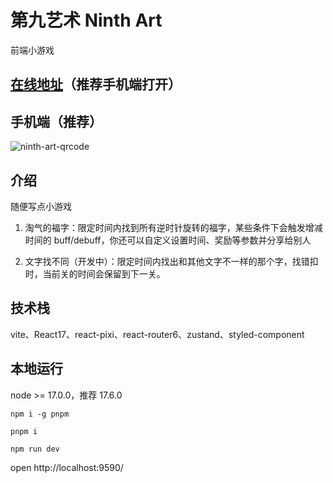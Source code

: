 # 第九艺术 Ninth Art

前端小游戏

## [在线地址](http://47.102.207.71/)（推荐手机端打开）

## 手机端（推荐）

![ninth-art-qrcode](https://github.com/HiWayne/ninth_art/assets/42726028/0a7877a6-ddea-461e-bb7e-655d8456f315)

## 介绍

随便写点小游戏

1. 淘气的福字：限定时间内找到所有逆时针旋转的福字，某些条件下会触发增减时间的 buff/debuff，你还可以自定义设置时间、奖励等参数并分享给别人

2. 文字找不同（开发中）：限定时间内找出和其他文字不一样的那个字，找错扣时，当前关的时间会保留到下一关。

## 技术栈

vite、React17、react-pixi、react-router6、zustand、styled-component

## 本地运行

node >= 17.0.0，推荐 17.6.0

```shell
npm i -g pnpm

pnpm i

npm run dev
```

open http://localhost:9590/
